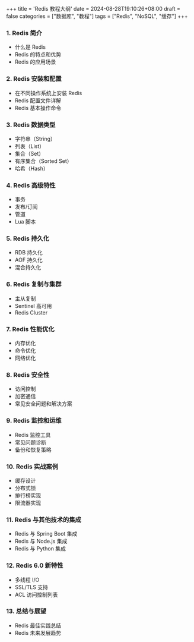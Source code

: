 +++
title = 'Redis 教程大纲'
date = 2024-08-28T19:10:26+08:00
draft = false
categories = ["数据库", "教程"]
tags = ["Redis", "NoSQL", "缓存"]
+++

   ### 1. Redis 简介
   - 什么是 Redis
   - Redis 的特点和优势
   - Redis 的应用场景

   ### 2. Redis 安装和配置
   - 在不同操作系统上安装 Redis
   - Redis 配置文件详解
   - Redis 基本操作命令

   ### 3. Redis 数据类型
   - 字符串（String）
   - 列表（List）
   - 集合（Set）
   - 有序集合（Sorted Set）
   - 哈希（Hash）

   ### 4. Redis 高级特性
   - 事务
   - 发布/订阅
   - 管道
   - Lua 脚本

   ### 5. Redis 持久化
   - RDB 持久化
   - AOF 持久化
   - 混合持久化

   ### 6. Redis 复制与集群
   - 主从复制
   - Sentinel 高可用
   - Redis Cluster

   ### 7. Redis 性能优化
   - 内存优化
   - 命令优化
   - 网络优化

   ### 8. Redis 安全性
   - 访问控制
   - 加密通信
   - 常见安全问题和解决方案

   ### 9. Redis 监控和运维
   - Redis 监控工具
   - 常见问题诊断
   - 备份和恢复策略

   ### 10. Redis 实战案例
   - 缓存设计
   - 分布式锁
   - 排行榜实现
   - 限流器实现

   ### 11. Redis 与其他技术的集成
   - Redis 与 Spring Boot 集成
   - Redis 与 Node.js 集成
   - Redis 与 Python 集成

   ### 12. Redis 6.0 新特性
   - 多线程 I/O
   - SSL/TLS 支持
   - ACL 访问控制列表

   ### 13. 总结与展望
   - Redis 最佳实践总结
   - Redis 未来发展趋势